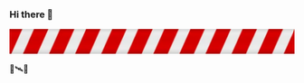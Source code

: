 ### Hi there 👋
<picture>
 <source media="(prefers-color-scheme: dark)" srcset="https://github.com/skrzat234/skrzat234/blob/main/Zrzut%20ekranu%202024-04-18%20115341.png">
 <source media="(prefers-color-scheme: light)" srcset="https://github.com/skrzat234/skrzat234/blob/main/Zrzut%20ekranu%202024-04-18%20115341.png">
 <img alt="warning tape" src="https://github.com/skrzat234/skrzat234/blob/main/Zrzut%20ekranu%202024-04-18%20115341.png">
</picture>

🔭🛰🚁


<!--
**skrzat234/skrzat234** is a ✨ _special_ ✨ repository because its `README.md` (this file) appears on your GitHub profile.

Here are some ideas to get you started:

- 🔭 I’m currently working on ...
- 🌱 I’m currently learning ...
- 👯 I’m looking to collaborate on ...
- 🤔 I’m looking for help with ...
- 💬 Ask me about ...
- 📫 How to reach me: ...
- 😄 Pronouns: ...
- ⚡ Fun fact: ...
-->
